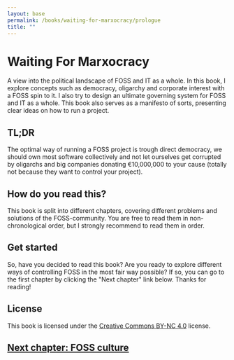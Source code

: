 ```yaml
---
layout: base
permalink: /books/waiting-for-marxocracy/prologue
title: ""
---
```


# Waiting For Marxocracy
A view into the political landscape of FOSS and IT as a whole. In this book, I explore
concepts such as democracy, oligarchy and corporate interest with a FOSS spin to it.
I also try to design an ultimate governing system for FOSS and IT as a whole. This
book also serves as a manifesto of sorts, presenting clear ideas on how to run a project.

## TL;DR
The optimal way of running a FOSS project is trough direct democracy, we should
own most software collectively and not let ourselves get corrupted by oligarchs and
big companies donating €10,000,000 to your cause (totally not because they want
to control your project).

## How do you read this?
This book is split into different chapters, covering different problems and
solutions of the FOSS-community. You are free to read them in non-chronological
order, but I strongly recommend to read them in order.

## Get started
So, have you decided to read this book? Are you ready to explore different
ways of controlling FOSS in the most fair way possible? If so, you can go to
the first chapter by clicking the "Next chapter" link below. Thanks for reading!

## License
This book is licensed under the [Creative Commons BY-NC 4.0](https://creativecommons.org/licenses/by-nc/4.0/)
license.

## [Next chapter: FOSS culture](/books/waiting-for-marxocracy/foss-culture)
